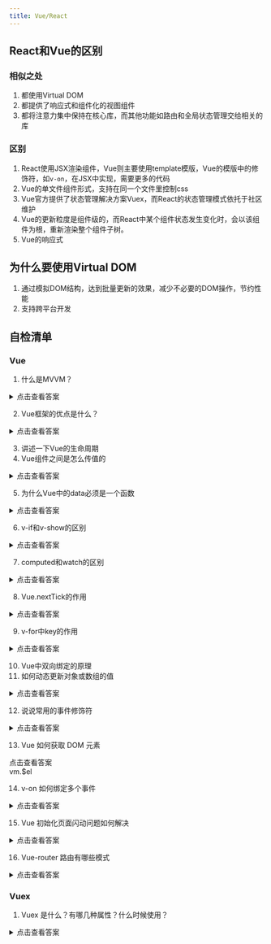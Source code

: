 ```yaml
---
title: Vue/React
---
```


##  React和Vue的区别
### 相似之处
1. 都使用Virtual DOM
2. 都提供了响应式和组件化的视图组件
3. 都将注意力集中保持在核心库，而其他功能如路由和全局状态管理交给相关的库

### 区别
1. React使用JSX渲染组件，Vue则主要使用template模版，Vue的模版中的修饰符，如`v-on`，在JSX中实现，需要更多的代码
2. Vue的单文件组件形式，支持在同一个文件里控制css
3. Vue官方提供了状态管理解决方案Vuex，而React的状态管理模式依托于社区维护
4. Vue的更新粒度是组件级的，而React中某个组件状态发生变化时，会以该组件为根，重新渲染整个组件子树。
5. Vue的响应式

## 为什么要使用Virtual DOM

1. 通过模拟DOM结构，达到批量更新的效果，减少不必要的DOM操作，节约性能
2. 支持跨平台开发

## 自检清单

### Vue

1. 什么是MVVM？

<details>
<summary>点击查看答案</summary>

MVVM是model-view-viewmodel的缩写，是前端的一种架构模式。view层和model层通过viewmodel层进行通信。
在view层中进行dom操作导致数据发生变化时，viewmodel响应操作并将数据同步到model层；model层数据发生变化时，view层的数据也会发生相应的变化。

</details>

2. Vue框架的优点是什么？

<details>
<summary>点击查看答案</summary>

1. 响应式
2. 易于上手
3. 单文件组件
4. 支持跨平台
...

</details>

3. 讲述一下Vue的生命周期
4. Vue组件之间是怎么传值的

<details>
<summary>点击查看答案</summary>

    父子组件：
    1. 通过props传值
    2. $emit/$on
    3. 通过`provide/inject`依赖注入
    
    兄弟组件：
    1. eventbus
    2. vuex

</details>

5. 为什么Vue中的data必须是一个函数

<details>
<summary>点击查看答案</summary>

并不是必须的，根组件的中的data就为对象。
只有当组件是可复用的 Vue 实例时，data必须为函数。
组件为可复用的Vuew实例时，data如果为对象，组件内对data内数据的改动会相互影响。

</details>

6. v-if和v-show的区别

<details>
<summary>点击查看答案</summary>

`v-if`根据条件决定是否渲染
`v-show`则是根据条件切换`display: none`

`v-if`有更高的切换开销，而`v-show`有更高的初始渲染开销。
因此，内容频繁切换的情况使用`v-show`，条件改变较少时使用`v-if`。

</details>

7. computed和watch的区别

<details>
<summary>点击查看答案</summary>

1. 使用场景上：`computed`是计算属性，适用于有多个依赖的情况；而`watch`则是侦听属性，负责响应某项数据的变动。
2. 使用方式上：`computed`和`watch`都可以在Vue实例中作为属性使用，除此之外，`watch`还支持命令式调用`vm.$watch`。
3. 源码上：`computed`本质上是有`watcher`，也就是`watch`的底层实现而实现的。

`vm.$watch(expOfFn, cb, option)`支持传入三个参数，最后一个参数中有两个属性：imddiate、deep。其中immediate表示将以当前expOfFn值执行一次回调函数，deep表示监听对象内部属性的变动。
`vm.$watch` return一个取消观察的函数，可以通过执行这个函数，停止触发回调。

</details>

8. Vue.nextTick的作用

<details>
<summary>点击查看答案</summary>

为了避免不必要的计算和渲染，Vue的数据是异步更新的，`Vue.nextTick`支持在DOM更新后立即获取到更新后的DOM。比如在created中，对DOM的操作需要放入`Vue.nextTick`中，没有提供callback时，`Vue.nextTick`返回一个promise对象。

原理，从事件循环的角度讲。

</details>

9. v-for中key的作用

<details>
<summary>点击查看答案</summary>

Vue组件的node diff，会通过key及其他参数来对比是否同一个节点，当新旧节点为同一个节点时，会复用旧节点以此节约性能。

</details>

10. Vue中双向绑定的原理
11. 如何动态更新对象或数组的值

<details>
<summary>点击查看答案</summary>

对象：1. 通过扩展运算符修改对象值、Object.assign 2. Vue.set
数组：1. splice、push、unshift

</details>

12. 说说常用的事件修饰符

<details>
<summary>点击查看答案</summary>
- .stop
- .prevent
- .capture
- .self
- .once
- .passive

</details>

13. Vue 如何获取 DOM 元素

<summary>点击查看答案</summary>
vm.$el
</details>

14. v-on 如何绑定多个事件

<details>
<summary>点击查看答案</summary>
逗号分割
</details>

15. Vue 初始化页面闪动问题如何解决

<details>
<summary>点击查看答案</summary>

v-cloak

</details>

16. Vue-router 路由有哪些模式

<details>
<summary>点击查看答案</summary>

1. hash模式: window.location.hash
2. history模式: history.pushState

</details>

### Vuex
1. Vuex 是什么？有哪几种属性？什么时候使用？

<details>
<summary>点击查看答案</summary>

`Vuex`的官网上将它描述为一种 **状态管理模式** 。它采用集中式存储管理应用的所有组件的状态。

其核心属性有：`state`、`getter`、`mutation`、`action`、`module`。

使用场景： 
多个组件需要依赖或修改同一个状态时

</details>
